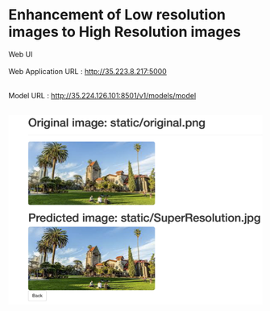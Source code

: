 # Enhancement of Low resolution images to High Resolution images
Web UI <br>
<br>
Web Application URL : http://35.223.8.217:5000 <br>
<br>

Model URL : http://35.224.126.101:8501/v1/models/model <br>
<br>

![alt text](https://github.com/Image-Enhancement-Team-Invincibles/Advanced_Deep_Learning/blob/main/web_UI.png)
